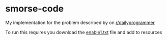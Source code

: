 # smorse-code
My implementation for the problem described by on [r/dailyprogrammer](https://www.reddit.com/r/dailyprogrammer/comments/cmd1hb/20190805_challenge_380_easy_smooshed_morse_code_1/)

To run this requires you download the [enable1.txt](https://raw.githubusercontent.com/dolph/dictionary/master/enable1.txt) file and add to resources
